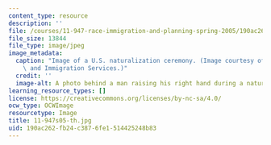 ```yaml
---
content_type: resource
description: ''
file: /courses/11-947-race-immigration-and-planning-spring-2005/190ac262fb24c3876fe1514425248b83_11-947s05-th.jpg
file_size: 13844
file_type: image/jpeg
image_metadata:
  caption: "Image of a U.S. naturalization ceremony. (Image courtesy of\_U.S. Citizenship\
    \ and Immigration Services.)"
  credit: ''
  image-alt: A photo behind a man raising his right hand during a naturalization ceremony.
learning_resource_types: []
license: https://creativecommons.org/licenses/by-nc-sa/4.0/
ocw_type: OCWImage
resourcetype: Image
title: 11-947s05-th.jpg
uid: 190ac262-fb24-c387-6fe1-514425248b83
---
```


